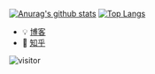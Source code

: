 
[![Anurag's github stats](https://github-readme-stats.vercel.app/api?username=duuliy&show_icons=true)](https://github.com/anuraghazra/github-readme-stats)
[![Top Langs](https://github-readme-stats.vercel.app/api/top-langs/?username=duuliy)](https://github.com/anuraghazra/github-readme-stats)

- 💡 [博客](https://duuliy.github.io/)
- 📖 [知乎](https://www.zhihu.com/people/duuliy-71)

![visitor](https://visitor-badge.glitch.me/badge?page_id=duuliy.duuliy)
